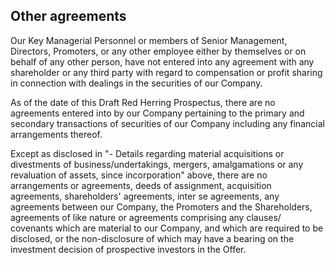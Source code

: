## Other agreements

Our Key Managerial Personnel or members of Senior Management, Directors, Promoters, or any other employee either by themselves or on behalf of any other person, have not entered into any agreement with any shareholder or any third party with regard to compensation or profit sharing in connection with dealings in the securities of our Company.

As of the date of this Draft Red Herring Prospectus, there are no agreements entered into by our Company pertaining to the primary and secondary transactions of securities of our Company including any financial arrangements thereof.

Except as disclosed in "- Details regarding material acquisitions or divestments of business/undertakings, mergers, amalgamations or any revaluation of assets, since incorporation" above, there are no arrangements or agreements, deeds of assignment, acquisition agreements, shareholders' agreements, inter se agreements, any agreements between our Company, the Promoters and the Shareholders, agreements of like nature or agreements comprising any clauses/ covenants which are material to our Company, and which are required to be disclosed, or the non-disclosure of which may have a bearing on the investment decision of prospective investors in the Offer.